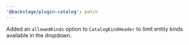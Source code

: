 ```yaml
---
'@backstage/plugin-catalog': patch
---
```


Added an `allowedKinds` option to `CatalogKindHeader` to limit entity kinds available in the dropdown.

